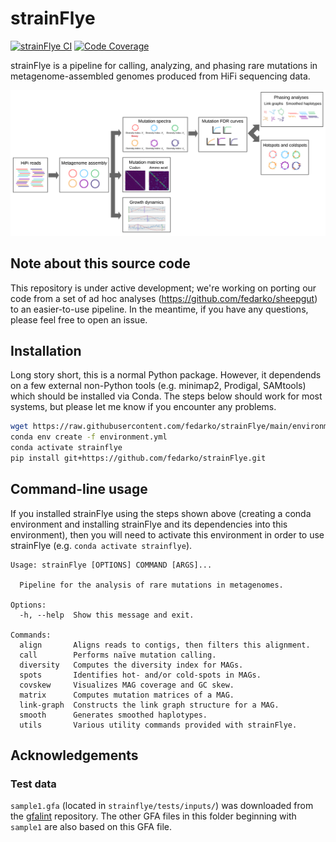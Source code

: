 # strainFlye

[![strainFlye CI](https://github.com/fedarko/strainFlye/actions/workflows/main.yml/badge.svg)](https://github.com/fedarko/strainFlye/actions/workflows/main.yml) [![Code Coverage](https://codecov.io/gh/fedarko/strainFlye/branch/main/graph/badge.svg)](https://codecov.io/gh/fedarko/strainFlye)

strainFlye is a pipeline for calling, analyzing, and phasing rare mutations
in metagenome-assembled genomes produced from HiFi sequencing data.

![strainFlye pipeline diagram](https://github.com/fedarko/strainFlye/raw/main/docs/strainflye-pipeline.png)

## Note about this source code

This repository is under active development; we're working on porting our code
from a set of ad hoc analyses (https://github.com/fedarko/sheepgut) to an
easier-to-use pipeline. In the meantime, if you have any questions,
please feel free to open an issue.

## Installation

Long story short, this is a normal Python package. However, it dependends on a
few external non-Python tools (e.g. minimap2, Prodigal, SAMtools) which should
be installed via Conda. The steps below should work for most systems, but
please let me know if you encounter any problems.

```bash
wget https://raw.githubusercontent.com/fedarko/strainFlye/main/environment.yml
conda env create -f environment.yml
conda activate strainflye
pip install git+https://github.com/fedarko/strainFlye.git
```

## Command-line usage

If you installed strainFlye using the steps shown above (creating a conda
environment and installing strainFlye and its dependencies into this
environment), then you will need to activate this environment in order to use
strainFlye (e.g. `conda activate strainflye`).

<!-- STARTDOCS -->
```
Usage: strainFlye [OPTIONS] COMMAND [ARGS]...

  Pipeline for the analysis of rare mutations in metagenomes.

Options:
  -h, --help  Show this message and exit.

Commands:
  align       Aligns reads to contigs, then filters this alignment.
  call        Performs naïve mutation calling.
  diversity   Computes the diversity index for MAGs.
  spots       Identifies hot- and/or cold-spots in MAGs.
  covskew     Visualizes MAG coverage and GC skew.
  matrix      Computes mutation matrices of a MAG.
  link-graph  Constructs the link graph structure for a MAG.
  smooth      Generates smoothed haplotypes.
  utils       Various utility commands provided with strainFlye.
```

## Acknowledgements

### Test data
`sample1.gfa` (located in `strainflye/tests/inputs/`)
was downloaded from the [gfalint](https://github.com/sjackman/gfalint)
repository. The other GFA files in this folder beginning with `sample1` are
also based on this GFA file.
